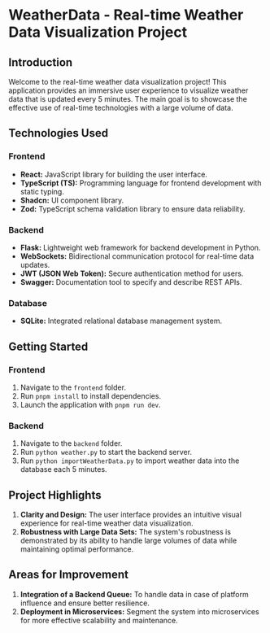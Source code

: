 # WeatherData - Real-time Weather Data Visualization Project

## Introduction

Welcome to the real-time weather data visualization project! This application provides an immersive user experience to visualize weather data that is updated every 5 minutes. The main goal is to showcase the effective use of real-time technologies with a large volume of data.

## Technologies Used

### Frontend

-   **React:** JavaScript library for building the user interface.
-   **TypeScript (TS):** Programming language for frontend development with static typing.
-   **Shadcn:** UI component library.
-   **Zod:** TypeScript schema validation library to ensure data reliability.

### Backend

-   **Flask:** Lightweight web framework for backend development in Python.
-   **WebSockets:** Bidirectional communication protocol for real-time data updates.
-   **JWT (JSON Web Token):** Secure authentication method for users.
-   **Swagger:** Documentation tool to specify and describe REST APIs.

### Database

-   **SQLite:** Integrated relational database management system.

## Getting Started

### Frontend

1.  Navigate to the `frontend` folder.
2.  Run `pnpm install` to install dependencies.
3.  Launch the application with `pnpm run dev`.

### Backend

1.  Navigate to the `backend` folder.
2.  Run `python weather.py` to start the backend server.
3.  Run `python importWeatherData.py` to import weather data into the database each 5 minutes.


## Project Highlights

1.  **Clarity and Design:** The user interface provides an intuitive visual experience for real-time weather data visualization.
2.  **Robustness with Large Data Sets:** The system's robustness is demonstrated by its ability to handle large volumes of data while maintaining optimal performance.

## Areas for Improvement

1.  **Integration of a Backend Queue:** To handle data in case of platform influence and ensure better resilience.
2.  **Deployment in Microservices:** Segment the system into microservices for more effective scalability and maintenance.